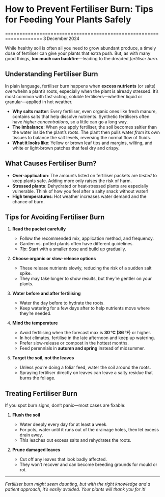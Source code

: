 # How to Prevent Fertiliser Burn: Tips for Feeding Your Plants Safely

===================================================================
3 December 2024

While healthy soil is often all you need to grow abundant produce, a timely dose of fertiliser can give your plants that extra push. But, as with many good things, **too much can backfire**—leading to the dreaded *fertiliser burn*.

## Understanding Fertiliser Burn

In plain language, fertiliser burn happens when **excess nutrients** (or salts) overwhelm a plant’s roots, especially when the plant is already stressed. It’s most common with fast‑acting, soluble fertilisers—whether liquid or granular—applied in hot weather.

- **Why salts matter**: Every fertiliser, even organic ones like fresh manure, contains salts that help dissolve nutrients. Synthetic fertilisers often have *higher concentrations*, so a little can go a long way.
- **The imbalance**: When you apply fertiliser, the soil becomes saltier than the water inside the plant’s roots. The plant then pulls water *from* its own tissues to balance the salt levels, reversing the normal flow of fluids.
- **What it looks like**: Yellow or brown leaf tips and margins, wilting, and white or light‑brown patches that feel dry and crispy.

## What Causes Fertiliser Burn?

- **Over‑application**: The amounts listed on fertiliser packets are *tested* to keep plants safe. Adding more only raises the risk of harm.
- **Stressed plants**: Dehydrated or heat‑stressed plants are especially vulnerable. Think of how you feel after a salty snack without water!
- **High temperatures**: Hot weather increases water demand and the chance of burn.

## Tips for Avoiding Fertiliser Burn

1. **Read the packet carefully**  
   - Follow the recommended mix, application method, and frequency.  
   - Garden vs. potted plants often have different guidelines.  
   - *Tip*: Start with a smaller dose and build up gradually.

2. **Choose organic or slow‑release options**  
   - These release nutrients slowly, reducing the risk of a sudden salt spike.  
   - They may take longer to show results, but they’re gentler on your plants.

3. **Water before and after fertilising**  
   - Water the day before to hydrate the roots.  
   - Keep watering for a few days after to help nutrients move where they’re needed.

4. **Mind the temperature**  
   - Avoid fertilising when the forecast max is **30 °C (86 °F)** or higher.  
   - In hot climates, fertilise in the late afternoon and keep up watering.  
   - Prefer slow‑release or compost in the hottest months.  
   - Feed perennials in **autumn and spring** instead of midsummer.

5. **Target the soil, not the leaves**  
   - Unless you’re doing a foliar feed, water the soil around the roots.  
   - Spraying fertiliser directly on leaves can leave a salty residue that burns the foliage.

## Treating Fertiliser Burn

If you spot burn signs, don’t panic—most cases are fixable:

1. **Flush the soil**  
   - Water deeply every day for at least a week.  
   - For pots, water until it runs out of the drainage holes, then let excess drain away.  
   - This leaches out excess salts and rehydrates the roots.

2. **Prune damaged leaves**  
   - Cut off any leaves that look badly affected.  
   - They won’t recover and can become breeding grounds for mould or rot.

---

*Fertiliser burn might seem daunting, but with the right knowledge and a patient approach, it’s easily avoided. Your plants will thank you for it!*